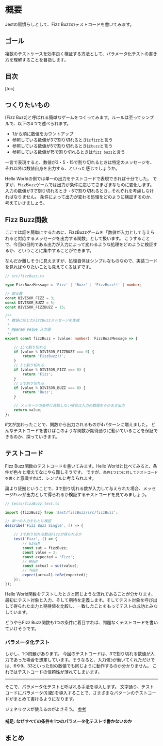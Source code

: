 # 概要

Jestの肩慣らしとして、Fizz Buzzのテストコードを書いてみます。

## ゴール

複数のテストケースを効率良く検証する方法として、パラメータ化テストの書き方を理解することを目指します。

## 目次

[toc]


## つくりたいもの

[Fizz Buzz]と呼ばれる簡単なゲームをつくってみます。ルールは至ってシンプルで、以下の4つで述べられます。

* 1から順に数値をカウントアップ
* 参照している数値が3で割り切れるときは`fizz`と言う
* 参照している数値が5で割り切れるときは`buzz`と言う
* 参照している数値が15で割り切れるときは`fizz buzz`と言う

一言で表現すると、数値が3・5・15で割り切れるときは特定のメッセージを、それ以外は数値自身を出力する、といった感じでしょうか。

Hello Worldの例では単一の出力をテストコードで表現できれば十分でした。
ですが、FizzBuzzゲームでは出力が条件に応じてさまざまなものに変化します。入力の数値が3で割り切れるとき・5で割り切れるとき...それぞれを考慮しなければなりません。
条件によって出力が変わる処理をどのように検証するのか、考えていきましょう。

## Fizz Buzz関数

ここでは話を簡単にするために、FizzBuzzゲームを「数値が入力として与えられると対応するメッセージを出力する関数」として扱います。
こうすることで、今回の目的である出力が入力によって変わるような処理をどのように検証するか、ということに集中することができます。

なんだか難しそうに見えますが、処理自体はシンプルなものなので、実装コードを見ればやりたいことも見えてくるはずです。

```TypeScript
// src/fizzBuzz.ts

type FizzBuzzMessage = 'Fizz' | 'Buzz' | 'FizzBuzz!!' | number;

// 割る数
const DIVISOR_FIZZ = 3;
const DIVISOR_BUZZ = 5;
const DIVISOR_FIZZBUZZ = 15;

/**
 * 数値に応じたFizzBuzzメッセージを生成
 *
 * @param value 入力値
 */
export const fizzBuzz = (value: number): FizzBuzzMessage => {

    // 15で割り切れる
    if (value % DIVISOR_FIZZBUZZ === 0) {
        return 'FizzBuzz!!';
    }
    // 3で割り切れる
    if (value % DIVISOR_FIZZ === 0) {
        return 'Fizz';
    }
    // 5で割り切れる
    if (value % DIVISOR_BUZZ === 0) {
        return 'Buzz';
    }

    // メッセージの条件に合致しない場合は入力の数値をそのまま出力
    return value;
};
```

if文が加わったことで、関数から出力されるものが4パターンに増えました。
どんなテストコードを書けばこのような関数が期待通りに動いていることを保証できるのか、探っていきます。


## テストコード

Fizz Buzz関数のテストコードを書いてみます。Hello Worldと比べてみると、条件が色々と増えてなにやら難しそうです。
ですが、`条件1つ1つに対してテストコードを書く`と意識すれば、シンプルに考えられます。

論より証拠ということで、3で割り切れる数が入力して与えられた場合、メッセージ`Fizz`が出力として得られるか検証するテストコードを見てみましょう。

```TypeScript
// tests/fizzBuzz.test.ts

import {fizzBuzz} from 'Jest/fizzBuzz/src/fizzBuzz';

// 単一の入力をもとに検証
describe('Fizz Buzz Single', () => {

    // 3で割り切れる数はFizzが得られるか
    test('Fizz', () => {
        // GIVEN
        const sut = fizzBuzz;
        const value = 3;
        const expected = 'Fizz';
        // WHEN
        const actual = sut(value);
        // THEN
        expect(actual).toBe(expected);
    });
});
```

Hello World関数をテストしたときと同じような流れであることが分かります。
最初にテスト対象と入力、そして期待を定義します。そしてテスト対象を呼び出して得られた出力と期待値を比較し、一致したことをもってテストの成功とみなしています。

どうやらFizz Buzz関数も1つの条件に着目すれば、問題なくテストコードを書いていけそうです。

### パラメータ化テスト

しかし、1つ問題があります。
今回のテストコードは、3で割り切れる数値が入力であった場合を想定しています。そうなると、入力値`3`が動いてくれただけでは、6や9、33といった別の数値でも同じように動作するのか分かりません。
これではテストコードの信頼性が薄れてしまいます。

---

そこで、パラメータ化テストと呼ばれる手法を導入します。
文字通り、テストコードにパラメータ(引数)を導入することで、さまざまなパターンのテストコードがまとめて書けるようになります。



ジェネリクスが使えるのがよさそう。
[参考](https://github.com/DefinitelyTyped/DefinitelyTyped/blob/master/types/jest/index.d.ts)

#### 補足: なぜすべての条件を1つのパラメータ化テストで書かないのか

## まとめ
